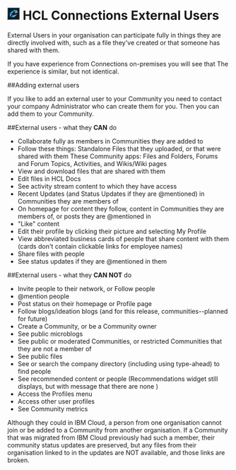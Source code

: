 # <img src="/assets/images/HCL_Connection_Master.png" alt="ConnectionsLogo" height="28" /> HCL Connections External Users

External Users in your organisation can participate fully in things they are directly involved with, such as a file they've created or that someone has shared with them.

If you have experience from Connections on-premises you will see that The experience is similar, but not identical.

##Adding external users

If you like to add an external user to your Community you need to contact your company Administrator who can create them for you. Then you can add them to your Community.

##External users - what they **CAN** do

* Collaborate fully as members in Communities they are added to
* Follow these things:
   Standalone Files that they uploaded, or that were shared with them
   These Community apps:  Files and Folders, Forums and Forum Topics, Activities, and Wikis/Wiki pages
* View and download files that are shared with them
* Edit files in HCL Docs
* See activity stream content to which they have access
* Recent Updates (and Status Updates if they are @mentioned) in Communities they are members of
* On homepage for content they follow, content in Communities they are members of, or posts they are @mentioned in
* "Like" content
* Edit their profile by clicking their picture and selecting My Profile
* View abbreviated business cards of people that share content with them (cards don't contain clickable links for employee names)
* Share files with people
* See status updates if they are @mentioned in them

##External users - what they **CAN NOT** do

* Invite people to their network, or Follow people
* @mention people
* Post status on their homepage or Profile page
* Follow blogs/ideation blogs (and for this release, communities--planned for future)
* Create a Community, or be a Community owner
* See public microblogs
* See public or moderated Communities, or restricted Communities that they are not a member of
* See public files
* See or search the company directory (including using type-ahead) to find people
* See recommended content or people (Recommendations widget still displays, but with message that there are none )
* Access the Profiles menu
* Access other user profiles
* See Community metrics

Although they could in IBM Cloud, a person from one organisation cannot join or be added to a Community from another organisation. If a Community that was migrated from IBM Cloud previously had such a member, their community status updates are preserved, but any files from their organisation linked to in the updates are NOT available, and those links are broken.
